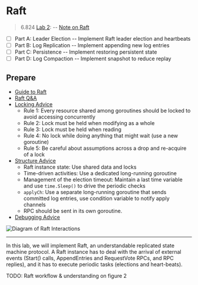 # Raft

> 6.824 [Lab 2](https://pdos.csail.mit.edu/6.824/labs/lab-raft.html):
> -- [Note on Raft](https://www.notion.so/huangfeiyu/Raft-13a975067399457d841546d699872a6f)

* [ ] Part A: Leader Election -- Implement Raft leader election and heartbeats
* [ ] Part B: Log Replication -- Implement appending new log entries
* [ ] Part C: Persistence -- Implement restoring persistent state
* [ ] Part D: Log Compaction -- Implement snapshot to reduce replay

## Prepare

* [Guide to Raft](https://thesquareplanet.com/blog/students-guide-to-raft/)
* [Raft Q&A](https://thesquareplanet.com/blog/raft-qa/)
* [Locking Advice](https://pdos.csail.mit.edu/6.824/labs/raft-locking.txt)
  * Rule 1: Every resource shared among goroutines should be locked to avoid
    accessing concurrently
  * Rule 2: Lock must be held when modifying as a whole
  * Rule 3: Lock must be held when reading
  * Rule 4: No lock while doing anything that might wait (use a new goroutine)
  * Rule 5: Be careful about assumptions across a drop and re-acquire of a lock
* [Structure Advice](https://pdos.csail.mit.edu/6.824/labs/raft-structure.txt)
  * Raft instance state: Use shared data and locks
  * Time-driven activities: Use a dedicated long-running goroutine
  * Management of the election timeout: Maintain a last time variable and use
    `time.Sleep()` to drive the periodic checks
  * `applyCh`: Use a separate long-running goroutine that sends committed log
    entries, use condition variable to notify apply channels
  * RPC should be sent in its own goroutine.
* [Debugging Advice](https://blog.josejg.com/debugging-pretty/)

![Diagram of Raft Interactions](https://user-images.githubusercontent.com/70138429/209463675-c60cec51-8fac-4166-97f9-583be4afd538.png)

---

In this lab, we will implement Raft, an understandable replicated state machine
protocol. A Raft instance has to deal with the arrival of external events
(Start() calls, AppendEntries and RequestVote RPCs, and RPC replies), and it has
to execute periodic tasks (elections and heart-beats).

TODO: Raft workflow & understanding on figure 2
